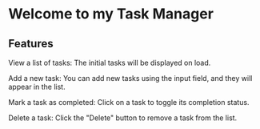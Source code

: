 # Welcome to my Task Manager

## Features
View a list of tasks: The initial tasks will be displayed on load.

Add a new task: You can add new tasks using the input field, and they will appear in the list.

Mark a task as completed: Click on a task to toggle its completion status.

Delete a task: Click the "Delete" button to remove a task from the list.
